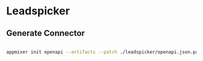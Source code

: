 # Leadspicker 

## Generate Connector

```bash

appmixer init openapi --artifacts --patch ./leadspicker/openapi.json.patch ./leadspicker/openapi.json ./leadspicker/

```